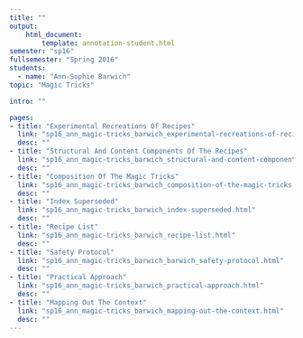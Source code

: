 ```yaml
---
title: ""
output:
    html_document:
        template: annotation-student.html
semester: "sp16"
fullsemester: "Spring 2016"
students:
  - name: "Ann-Sophie Barwich"
topic: "Magic Tricks"

intro: ""

pages:
- title: "Experimental Recreations Of Recipes"
  link: "sp16_ann_magic-tricks_barwich_experimental-recreations-of-recipes.html"
  desc: ""
- title: "Structural And Content Components Of The Recipes"
  link: "sp16_ann_magic-tricks_barwich_structural-and-content-components-of-the-recipes.html"
  desc: ""
- title: "Composition Of The Magic Tricks"
  link: "sp16_ann_magic-tricks_barwich_composition-of-the-magic-tricks.html"
  desc: ""
- title: "Index Superseded"
  link: "sp16_ann_magic-tricks_barwich_index-superseded.html"
  desc: ""
- title: "Recipe List"
  link: "sp16_ann_magic-tricks_barwich_recipe-list.html"
  desc: ""
- title: "Safety Protocol"
  link: "sp16_ann_magic-tricks_barwich_barwich_safety-protocol.html"
  desc: ""
- title: "Practical Approach"
  link: "sp16_ann_magic-tricks_barwich_practical-approach.html"
  desc: ""
- title: "Mapping Out The Context"
  link: "sp16_ann_magic-tricks_barwich_mapping-out-the-context.html"
  desc: ""
---
```


